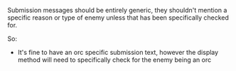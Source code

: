Submission messages should be entirely generic, they shouldn't mention a specific reason or type of enemy unless that has been specifically checked for.

So:

- It's fine to have an orc specific submission text, however the display method will need to specifically check for the enemy being an orc
